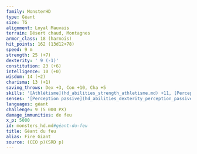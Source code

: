 ```yaml
---
family: MonsterHD
type: Géant
size: TG
alignment: Loyal Mauvais
terrain: Désert chaud, Montagnes
armor_class: 18 (harnois)
hit_points: 162 (13d12+78)
speed: 9 m
strength: 25 (+7)
dexterity: ' 9 (-1)'
constitution: 23 (+6)
intelligence: 10 (+0)
wisdom: 14 (+2)
charisma: 13 (+1)
saving_throws: Dex +3, Con +10, Cha +5
skills: '[Athlétisme](hd_abilities_strength_athletisme.md) +11, [Perception](hd_abilities_wisdom_perception.md) +6'
senses: '[Perception passive](hd_abilities_dexterity_perception_passive.md) 16'
languages: géant
challenge: 9 (5 000 PX)
damage_immunities: de feu
x_p: 5000
id: monsters_hd.md#géant-du-feu
title: Géant du feu
alias: Fire Giant
source: (CEO p)(SRD p)
---
```


